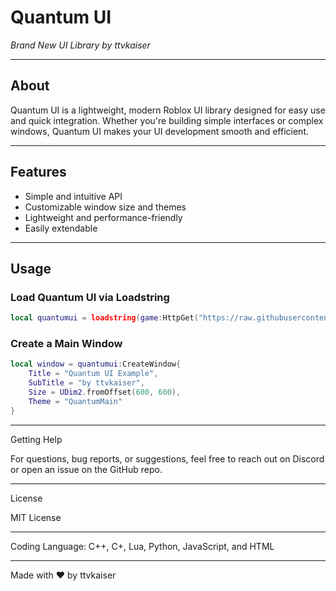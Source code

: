 # Quantum UI  
*Brand New UI Library by ttvkaiser*  

---

## About  
Quantum UI is a lightweight, modern Roblox UI library designed for easy use and quick integration. Whether you're building simple interfaces or complex windows, Quantum UI makes your UI development smooth and efficient.

---

## Features  
- Simple and intuitive API  
- Customizable window size and themes  
- Lightweight and performance-friendly  
- Easily extendable  

---

## Usage  

### Load Quantum UI via Loadstring  
```lua
local quantumui = loadstring(game:HttpGet("https://raw.githubusercontent.com/ttvkaiser/Quantum-UI/refs/heads/main/Library.lua"))()
```

### Create a Main Window
```lua
local window = quantumui:CreateWindow{
    Title = "Quantum UI Example",
    SubTitle = "by ttvkaiser",
    Size = UDim2.fromOffset(600, 600),
    Theme = "QuantumMain"
}
```


---

Getting Help

For questions, bug reports, or suggestions, feel free to reach out on Discord or open an issue on the GitHub repo.


---

License

MIT License


---

Coding Language:
C++, C+, Lua, Python, JavaScript, and HTML

---

Made with ❤️ by ttvkaiser
